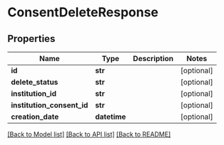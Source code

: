 # ConsentDeleteResponse

## Properties
Name | Type | Description | Notes
------------ | ------------- | ------------- | -------------
**id** | **str** |  | [optional] 
**delete_status** | **str** |  | [optional] 
**institution_id** | **str** |  | [optional] 
**institution_consent_id** | **str** |  | [optional] 
**creation_date** | **datetime** |  | [optional] 

[[Back to Model list]](../README.md#documentation-for-models) [[Back to API list]](../README.md#documentation-for-api-endpoints) [[Back to README]](../README.md)


